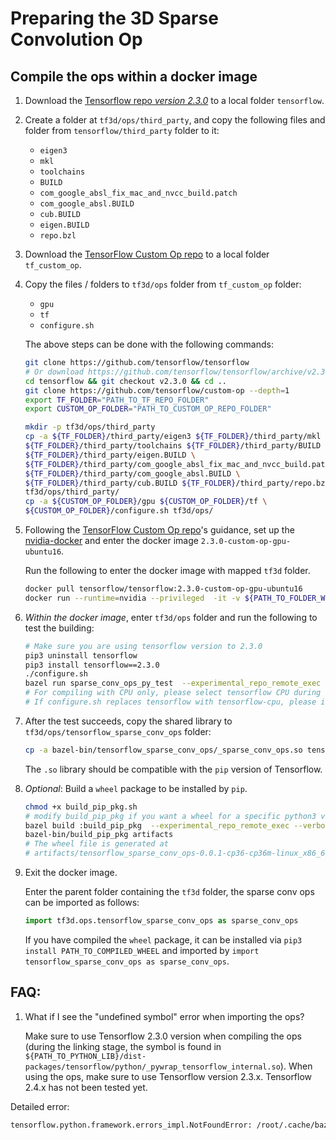 # Preparing the 3D Sparse Convolution Op
<!--   You should be able to use the pre-compiled package if you have the following settings. Otherwise, please compile the op as a shared library imported by Python, and/or as a `wheel` package. -->

<!-- ## Using the pre-compiled package
   If your environment is `Python 3.6` or `3.7` and `manylinux2010_x86_64` platform, you may install the `wheel` package in `tf3d/ops/packages` folder.

```bash
   # Note that the wheel has a requirement of 'tensorflow >= 2.3.0'.
   # for python 3.6
   pip3 install tf3d/ops/packages/tensorflow_sparse_conv_ops-0.0.1-cp36-cp36m-linux_x86_64.whl
   # for python 3.7
   pip3 install tf3d/ops/packages/tensorflow_sparse_conv_ops-0.0.1-cp37-cp37m-linux_x86_64.whl
``` -->

## Compile the ops within a docker image

1. Download the [Tensorflow repo *version 2.3.0*](https://github.com/tensorflow/tensorflow/tree/v2.3.0) to a local folder `tensorflow`.
1. Create a folder at `tf3d/ops/third_party`, and copy the following files and folder from `tensorflow/third_party` folder to it:
   * `eigen3`
   * `mkl`
   * `toolchains`
   * `BUILD`
   * `com_google_absl_fix_mac_and_nvcc_build.patch`
   * `com_google_absl.BUILD`
   * `cub.BUILD`
   * `eigen.BUILD`
   * `repo.bzl`
1. Download the [TensorFlow Custom Op repo](https://github.com/tensorflow/custom-op) to a local folder `tf_custom_op`.
1. Copy the files / folders to `tf3d/ops` folder from `tf_custom_op` folder:
   * `gpu`
   * `tf`
   * `configure.sh`

   The above steps can be done with the following commands:

    ```bash
    git clone https://github.com/tensorflow/tensorflow
    # Or download https://github.com/tensorflow/tensorflow/archive/v2.3.0.zip and unzip.
    cd tensorflow && git checkout v2.3.0 && cd ..
    git clone https://github.com/tensorflow/custom-op --depth=1
    export TF_FOLDER="PATH_TO_TF_REPO_FOLDER"
    export CUSTOM_OP_FOLDER="PATH_TO_CUSTOM_OP_REPO_FOLDER"

    mkdir -p tf3d/ops/third_party
    cp -a ${TF_FOLDER}/third_party/eigen3 ${TF_FOLDER}/third_party/mkl \
    ${TF_FOLDER}/third_party/toolchains ${TF_FOLDER}/third_party/BUILD \
    ${TF_FOLDER}/third_party/eigen.BUILD \
    ${TF_FOLDER}/third_party/com_google_absl_fix_mac_and_nvcc_build.patch \
    ${TF_FOLDER}/third_party/com_google_absl.BUILD \
    ${TF_FOLDER}/third_party/cub.BUILD ${TF_FOLDER}/third_party/repo.bzl \
    tf3d/ops/third_party/
    cp -a ${CUSTOM_OP_FOLDER}/gpu ${CUSTOM_OP_FOLDER}/tf \
    ${CUSTOM_OP_FOLDER}/configure.sh tf3d/ops/
    ```

1. Following the [TensorFlow Custom Op repo](https://github.com/tensorflow/custom-op)'s guidance, set up the [nvidia-docker](https://github.com/NVIDIA/nvidia-docker) and enter the docker image `2.3.0-custom-op-gpu-ubuntu16`.

   Run the following to enter the docker image with mapped `tf3d` folder.
   
   ```bash
   docker pull tensorflow/tensorflow:2.3.0-custom-op-gpu-ubuntu16
   docker run --runtime=nvidia --privileged  -it -v ${PATH_TO_FOLDER_WITH_TF3D}:/working_dir -w /working_dir  tensorflow/tensorflow:2.3.0-custom-op-gpu-ubuntu16
   ```

1. *Within the docker image*, enter `tf3d/ops` folder and run the following to test the building:

   ```bash
   # Make sure you are using tensorflow version to 2.3.0
   pip3 uninstall tensorflow
   pip3 install tensorflow==2.3.0
   ./configure.sh
   bazel run sparse_conv_ops_py_test  --experimental_repo_remote_exec --verbose_failures
   # For compiling with CPU only, please select tensorflow CPU during running configure.sh.
   # If configure.sh replaces tensorflow with tensorflow-cpu, please install tensorflow==2.3.0 again before proceeding to the bazel command to avoid missing header files.
   ```

1. After the test succeeds, copy the shared library to `tf3d/ops/tensorflow_sparse_conv_ops` folder:

   ```bash
   cp -a bazel-bin/tensorflow_sparse_conv_ops/_sparse_conv_ops.so tensorflow_sparse_conv_ops/
   ```

   The `.so` library should be compatible with  the `pip` version of Tensorflow.

1. *Optional*: Build a `wheel` package to be installed by `pip`.

   ```bash
   chmod +x build_pip_pkg.sh
   # modify build_pip_pkg if you want a wheel for a specific python3 version.
   bazel build :build_pip_pkg  --experimental_repo_remote_exec --verbose_failures
   bazel-bin/build_pip_pkg artifacts
   # The wheel file is generated at
   # artifacts/tensorflow_sparse_conv_ops-0.0.1-cp36-cp36m-linux_x86_64.whl
   ```

1. Exit the docker image.

   Enter the parent folder containing the `tf3d` folder, the sparse conv ops can be imported as follows:

   ```python
   import tf3d.ops.tensorflow_sparse_conv_ops as sparse_conv_ops
   ```


   If you have compiled the `wheel` package, it can be installed via `pip3 install PATH_TO_COMPILED_WHEEL` and imported by `import tensorflow_sparse_conv_ops as sparse_conv_ops`.


## FAQ:

1. What if I see the "undefined symbol" error when importing the ops?

   Make sure to use Tensorflow 2.3.0 version when compiling the ops (during the linking stage, the symbol is found in `${PATH_TO_PYTHON_LIB}/dist-packages/tensorflow/python/_pywrap_tensorflow_internal.so`). When using the ops, make sure to use Tensorflow version 2.3.x. Tensorflow 2.4.x has not been tested yet.

  Detailed error:
  
  ```bash
  tensorflow.python.framework.errors_impl.NotFoundError: /root/.cache/bazel/_bazel_root/ec891c5b3b8ae1c73a1e1d73216b2747/execroot/__main__/bazel-out/k8-opt/bin/sparse_conv_ops_py_test.runfiles/__main__/tensorflow_sparse_conv_ops/_sparse_conv_ops.so: undefined symbol: _ZN10tensorflow8OpKernel11TraceStringEPNS_15OpKernelContextEb
  ```


